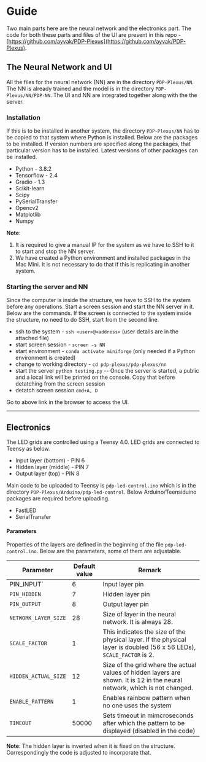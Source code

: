 # Guide

Two main parts here are the neural network and the electronics part. The code for both these parts and files of the UI are present in this repo - [https://github.com/ayvak/PDP-Plexus](https://github.com/ayvak/PDP-Plexus).

## The Neural Network and UI
All the files for the neural network (NN) are in the directory `PDP-Plexus/NN`. The NN is already trained and the model is in the directory `PDP-Plexus/NN/PDP-NN`. The UI and NN are integrated together along with the the server.

### Installation
If this is to be installed in another system, the directory `PDP-Plexus/NN` has to be copied to that system where Python is installed. Below are the packages to be installed. If version numbers are specified along the packages, that particular version has to be installed. Latest versions of other packages can be installed.
- Python - 3.8.2
- Tensorflow - 2.4
- Gradio - 1.3
- Scikit-learn
- Scipy
- PySerialTransfer
- Opencv2
- Matplotlib
- Numpy

**Note**: 
1. It is required to give a manual IP for the system as we have to SSH to it to start and stop the NN server.
2. We have created a Python environment and installed packages in the Mac Mini. It is not necessary to do that if this is replicating in another system.

### Starting the server and NN
Since the computer is inside the structure, we have to SSH to the system before any operations. Start a screen session and start the NN server in it. Below are the commands. If the screen is connected to the system inside the structure, no need to do SSH, start from the second line.
- ssh to the system - `ssh <user>@<address>` (user details are in the attached file)
- start screen session - `screen -s NN`
- start environment - `conda activate miniforge` (only needed if a Python environment is created)
- change to working directory - `cd pdp-plexus/pdp-plexus/nn`
- start the server `python testing.py`
-- Once the server is started, a public and a local link will be printed on the console. Copy that before detatching from the screen session
- detatch screen session `cmd+A, D`

Go to above link in the browser to access the UI.

---

## Electronics

The LED grids are controlled using a Teensy 4.0. LED grids are connected to Teensy as below.
- Input layer (bottom) - PIN 6
- Hidden layer (middle) - PIN 7
- Output layer (top) - PIN 8

Main code to be uploaded to Teensy is `pdp-led-control.ino` which is in the directory `PDP-Plexus/Arduino/pdp-led-control`. Below Arduino/Teensiduino packages are required before uploading.
- FastLED
- SerialTransfer

#### Parameters

Properties of the layers are defined in the beginning of the file `pdp-led-control.ino`. Below are the parameters, some of them are adjustable.

|Parameter|Default value|Remark|
---|---|---
|PIN_INPUT`|6|Input layer pin|
|`PIN_HIDDEN`|7|Hidden layer pin|
|`PIN_OUTPUT`|8|Output layer pin|
|`NETWORK_LAYER_SIZE`|28|Size of layer in the neural network. It is always 28.
|`SCALE_FACTOR`|1|This indicates the size of the physical layer. If the physical layer is doubled (56 x 56 LEDs), `SCALE_FACTOR` is 2.|
|`HIDDEN_ACTUAL_SIZE`|12|Size of the grid where the actual values of hidden layers are shown. It is 12 in the neural network, which is not changed.|
|`ENABLE_PATTERN`|1|Enables rainbow pattern when no one uses the system|
|`TIMEOUT`|50000|Sets timeout in mimcroseconds after which the pattern to be displayed (disabled in the code)|

**Note**: The hidden layer is inverted when it is fixed on the structure. Correspondingly the code is adjusted to incorporate that. 
